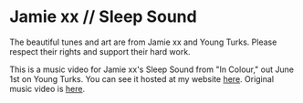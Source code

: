 # Jamie xx // Sleep Sound

The beautiful tunes and art are from Jamie xx and Young Turks. Please respect their rights and support their hard work.

This is a music video for Jamie xx's Sleep Sound from "In Colour," out June 1st on Young Turks. You can see it hosted at my website [here](http://alecmolloy.com/sleep-sound). Original music video is [here](https://www.youtube.com/watch?v=0fOHh5Q7Q1E).